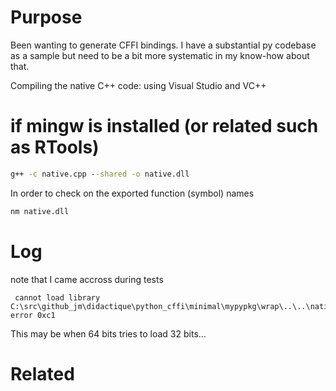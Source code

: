 # Purpose

Been wanting to generate CFFI bindings. I have a substantial py codebase as a sample but need to be a bit more systematic in my know-how about that.

Compiling the native C++ code: using Visual Studio and VC++

# if mingw is installed (or related such as RTools)

```bat
g++ -c native.cpp --shared -o native.dll
```

In order to check on the exported function (symbol) names

```bat
nm native.dll
```
# Log

note that I came accross during tests 
```
 cannot load library C:\src\github_jm\didactique\python_cffi\minimal\mypypkg\wrap\..\..\native_lib\native.dll: error 0xc1
```
This may be when 64 bits tries to load 32 bits... 

# Related